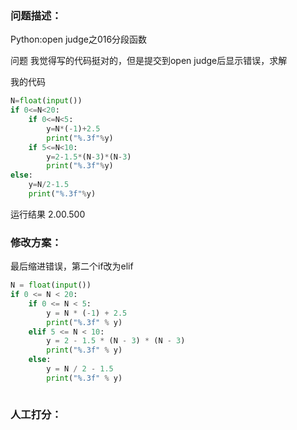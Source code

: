 ### 问题描述：
<p>Python:open judge之016分段函数</p>
问题
我觉得写的代码挺对的，但是提交到open judge后显示错误，求解

我的代码

```python
N=float(input())
if 0<=N<20:
    if 0<=N<5:
        y=N*(-1)+2.5
        print("%.3f"%y)
    if 5<=N<10:
        y=2-1.5*(N-3)*(N-3)
        print("%.3f"%y)
else:
    y=N/2-1.5
    print("%.3f"%y)


```
运行结果
2.00.500 
### 修改方案：
最后缩进错误，第二个if改为elif

```python
N = float(input())
if 0 <= N < 20:
    if 0 <= N < 5:
        y = N * (-1) + 2.5
        print("%.3f" % y)
    elif 5 <= N < 10:
        y = 2 - 1.5 * (N - 3) * (N - 3)
        print("%.3f" % y)
    else:
        y = N / 2 - 1.5
        print("%.3f" % y)



```

### 人工打分：
